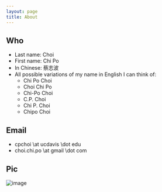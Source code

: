 ```yaml
---
layout: page
title: About
---
```


## <i class="fa fa-user"></i> Who
* Last name: Choi
* First name: Chi Po
* In Chinese: 蔡志波
* All possible variations of my name in English I can think of:
    * Chi Po Choi
    * Choi Chi Po
    * Chi-Po Choi
    * C.P. Choi
    * Chi P. Choi
    * Chipo Choi

## <i class="fa fa-envelope"></i> Email

* cpchoi \at ucdavis \dot edu
* choi.chi.po \at gmail \dot com

## <i class="fa fa-camera"></i> Pic

![image](../image/po_la.jpg "Po")
